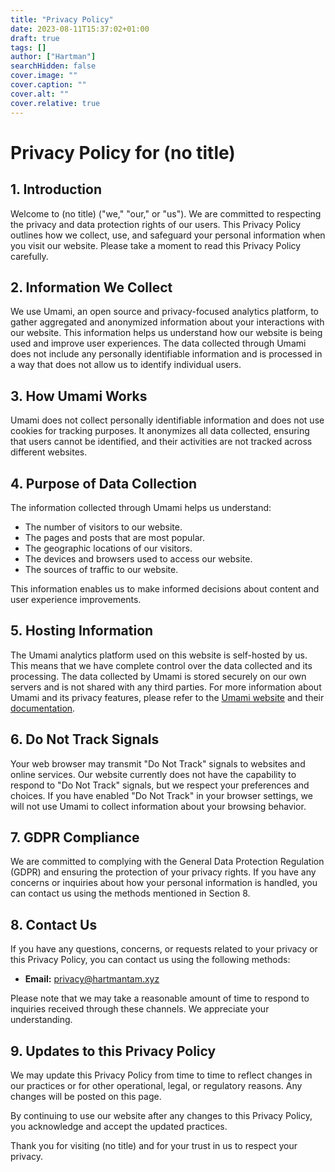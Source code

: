 ```yaml
---
title: "Privacy Policy"
date: 2023-08-11T15:37:02+01:00
draft: true
tags: []
author: ["Hartman"]
searchHidden: false
cover.image: ""
cover.caption: ""
cover.alt: ""
cover.relative: true
---
```


# Privacy Policy for (no title)

## 1. Introduction

Welcome to (no title) ("we," "our," or "us"). We are committed to respecting the privacy and data protection rights of our users. This Privacy Policy outlines how we collect, use, and safeguard your personal information when you visit our website. Please take a moment to read this Privacy Policy carefully.

## 2. Information We Collect

We use Umami, an open source and privacy-focused analytics platform, to gather aggregated and anonymized information about your interactions with our website. This information helps us understand how our website is being used and improve user experiences. The data collected through Umami does not include any personally identifiable information and is processed in a way that does not allow us to identify individual users.

## 3. How Umami Works

Umami does not collect personally identifiable information and does not use cookies for tracking purposes. It anonymizes all data collected, ensuring that users cannot be identified, and their activities are not tracked across different websites.

## 4. Purpose of Data Collection

The information collected through Umami helps us understand:
- The number of visitors to our website.
- The pages and posts that are most popular.
- The geographic locations of our visitors.
- The devices and browsers used to access our website.
- The sources of traffic to our website.

This information enables us to make informed decisions about content and user experience improvements.

## 5. Hosting Information

The Umami analytics platform used on this website is self-hosted by us. This means that we have complete control over the data collected and its processing. The data collected by Umami is stored securely on our own servers and is not shared with any third parties. For more information about Umami and its privacy features, please refer to the [Umami website](https://umami.is/) and their [documentation](https://umami.is/docs/).

## 6. Do Not Track Signals

Your web browser may transmit "Do Not Track" signals to websites and online services. Our website currently does not have the capability to respond to "Do Not Track" signals, but we respect your preferences and choices. If you have enabled "Do Not Track" in your browser settings, we will not use Umami to collect information about your browsing behavior.

## 7. GDPR Compliance

We are committed to complying with the General Data Protection Regulation (GDPR) and ensuring the protection of your privacy rights. If you have any concerns or inquiries about how your personal information is handled, you can contact us using the methods mentioned in Section 8.

## 8. Contact Us

If you have any questions, concerns, or requests related to your privacy or this Privacy Policy, you can contact us using the following methods:
- **Email:** privacy@hartmantam.xyz

Please note that we may take a reasonable amount of time to respond to inquiries received through these channels. We appreciate your understanding.

## 9. Updates to this Privacy Policy

We may update this Privacy Policy from time to time to reflect changes in our practices or for other operational, legal, or regulatory reasons. Any changes will be posted on this page.

By continuing to use our website after any changes to this Privacy Policy, you acknowledge and accept the updated practices.

Thank you for visiting (no title) and for your trust in us to respect your privacy.
